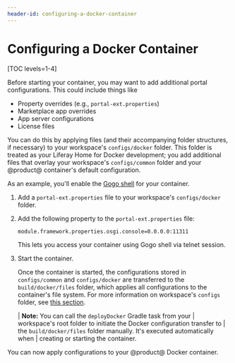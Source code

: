 ```yaml
---
header-id: configuring-a-docker-container
---
```


# Configuring a Docker Container

[TOC levels=1-4]

Before starting your container, you may want to add additional portal
configurations. This could include things like

- Property overrides (e.g., `portal-ext.properties`)
- Marketplace app overrides
- App server configurations
- License files

You can do this by applying files (and their accompanying folder structures, if
necessary) to your workspace's `configs/docker` folder. This folder is treated
as your Liferay Home for Docker development; you add additional files that
overlay your workspace's `configs/common` folder and your @product@ container's
default configuration.

As an example, you'll enable the
[Gogo shell](/docs/7-2/customization/-/knowledge_base/c/using-the-felix-gogo-shell)
for your container.

1.  Add a `portal-ext.properties` file to your workspace's `configs/docker`
    folder.

2.  Add the following property to the `portal-ext.properties` file:

    ```properties
    module.framework.properties.osgi.console=0.0.0.0:11311
    ```

    This lets you access your container using Gogo shell via telnet session.

3.  Start the container.

    Once the container is started, the configurations stored in `configs/common`
    and `configs/docker` are transferred to the `build/docker/files` folder,
    which applies all configurations to the container's file system. For more
    information on workspace's `configs` folder, see
    [this section](/docs/7-2/reference/-/knowledge_base/r/liferay-workspace#testing-projects).

    | **Note:** You can call the `deployDocker` Gradle task from your
    | workspace's root folder to initiate the Docker configuration transfer to
    | the `build/docker/files` folder manually. It's executed automatically when
    | creating or starting the container.

You can now apply configurations to your @product@ Docker container.

